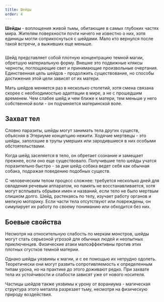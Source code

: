 ```yaml
---
title: Шейды
order: 4
---
```


**Шейды** - воплощения живой тьмы, обитающие в самых глубоких частях мира. Жителям поверхности почти ничего не известно о них, хотя единицы могли соприкоснуться с шейдами. Мало кто вернулся после такой встречи, а выживших еще меньше.

<Image name="shade.webp" />

Шейд представляет собой плотную концентрацию темной магии, обретшую материальную форму. Внешне это подвижные кляксы черноты, поглощающие свет и принимающие произвольные очертания. Единственная цель шейдов - продолжить существование, но способы достижения этой цели зависят от их матери.

Мать шейдов меняется раз в несколько столетий, хотя смена связана скорее с необходимостью адаптации в мире, а не с прошедшим временем. Чем слабее шейд и чем ближе к матери, тем меньше у него собственной воли - он подчиняется материнской воле.

## Захват тел

Словно паразиты, шейды могут занимать тела других существ, объясняя в Этериуме концепцию нежити. Ходячие мертвецы - это шейды, заползшие в трупы умерших или зародившиеся в них особыми обстоятельствами.

Когда шейд заселяется в тело, он обретает сознание и замещает прежнее, если оно еще существовало. Получившие тело шейды учатся поразительно быстро - за дни шейд-собака ведет себя как обычная собака, подражая поведению подобных существ.

С человеческим телом процесс сложнее: требуется несколько дней для овладения речевым аппаратом, но память не восстанавливается, хотя могут всплывать обрывки имен и названий, если тело не было мертвым слишком долго. Шейд, растекаясь по телу, изучает работу органов и мелкую моторику. Если части тела отсутствуют или повреждены, он симулирует их работу по своему пониманию или обходится без них.

## Боевые свойства

Несмотря на относительную слабость по меркам монстров, шейды могут стать серьезной угрозой для обычных людей и неопытных приключенцев. Физические атаки малоэффективны против этих плотных сгустков темной материи.

Однако шейды уязвимы к магии, и с ее помощью их нетрудно одолеть. Теоретически они могут развить сопротивляемость к определенным типам урона, но на практике до этого доживают редко. При захвате тела их устойчивости и слабости зависят уже от нового носителя.

Частицы шейдов также уязвимы к урону от вораниума - магическая структура этого металла разрезает тьму, несмотря на физическую природу воздействия.